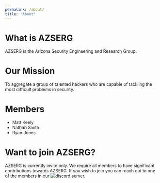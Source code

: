 ```yaml
---
permalink: /about/
title: "About"
---
```


# What is AZSERG

AZSERG is the Arizona Security Engineering and Research Group. 

# Our Mission

To aggregate a group of talented hackers who are capable of tackling the most difficult problems in security. 

# Members
* Matt Keely
* Nathan Smith
* Ryan Jones

# Want to join AZSERG?

AZSERG is currently invite only. We require all members to have significant contributions towards AZSERG.
If you wish to join you can reach out to one of the members in our ![discord server](https://discord.gg/JMYsph9W). 
